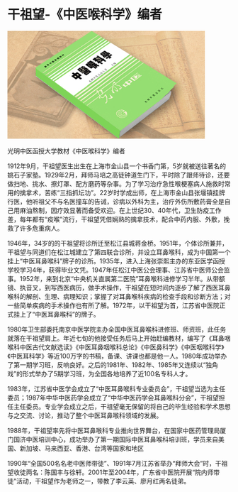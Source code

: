 # 干祖望-《中医喉科学》编者

![img](img/20190522174918f3ac81.jpg)

光明中医函授大学教材《中医喉科学》编者

1912年9月，干祖望医生出生在上海市金山县一个书香门第，5岁就被送往著名的姚石子家塾。1929年2月，拜师马培之高徒钟道生门下，平时除了跟师待诊，还要做扫地、挑水、擦灯罩、配方磨药等杂事。为了学习治疗急性喉梗塞病人施救时常用的擒拿术，苦练“三指抓坛功”。22岁时学成出师，在上海市金山县张堰镇挂牌行医，他听祖父不与名医撞车的告诫，诊病以外科为主，治疗外伤所敷药膏全是自己用麻油熬制，因疗效显著而备受欢迎。在上世纪30、40年代，卫生防疫工作差，每年都有“疫喉”流行，干祖望凭借娴熟的擒拿技术，配合中药内服、外敷，挽救了许多危重病人。

1946年，34岁的的干祖望将诊所迁至松江县城蒋金桥。1951年，个体诊所兼并，干祖望与同道们在松江城建立了第四联合诊所，并设立耳鼻喉科，成为中国第一个挂上“中医耳鼻喉科”牌子的诊所。1935年，进入上海张崇熙主办的东亚医学函授学校学习4年，获得毕业文凭。1947年任松江中医公会理事、江苏省中医师公会监事。1952年，来到北京“中央机关直属第二医院”耳鼻喉科进修学习半年。从带额镜、执音叉，到写西医病历，做手术操作，干祖望在短时间内逐步了解了西医耳鼻喉科的解剖、生理、病理知识；掌握了对耳鼻喉科疾病的检查手段和诊断方法；对一些简单疾病的手术操作也有所了解。1972年，以干祖望为首，江苏省中医院正式挂上了“中医耳鼻喉科”的牌子。

1980年卫生部委托南京中医学院主办全国中医耳鼻喉科进修班、师资班，此任务就落在干祖望肩上。年近七旬的他接受任务后马上开始赶编教材，编写了《耳鼻咽喉科中医古代文献选读》《中医耳鼻咽喉科总论》《中医鼻科学》《中医咽喉科学》《中医耳科学》等近100万字的书稿，备课、讲课也都是他一人。1980年成功举办了第一期学习班，反响良好。之后的1981年、1982年、1985年又连续以“独角戏”的形式举办了5期学习班，为全国各地培养了近100名专科人才。

1983年，江苏省中医学会成立了“中医耳鼻喉科专业委员会”，干祖望当选为主任委员；1987年中华中医药学会成立了“中华中医药学会耳鼻喉科分会”，干祖望担任主任委员。专业学会成立之后，干祖望毫无保留的将自己的毕生经验和学术思想与之交流、讨论，推动了整个中医耳鼻喉科领域的发展。

1988年，干祖望率先将中医耳鼻喉科专业推向世界舞台，在国家中医药管理局厦门国济中医培训中心，成功举办了第一期国际中医耳鼻喉科培训班，学员来自美国、新加坡、马来西亚、香港、台湾等国家和地区

1990年“全国500名名老中医师带徒”、1991年7月江苏省举办“拜师大会”时，干祖望收徒两名：陈国丰与徐轩。2001年至2004年，广东省中医院开展“院内师带徒”活动，干祖望作为老师之一，带教了李云英、廖月红两名徒弟。
